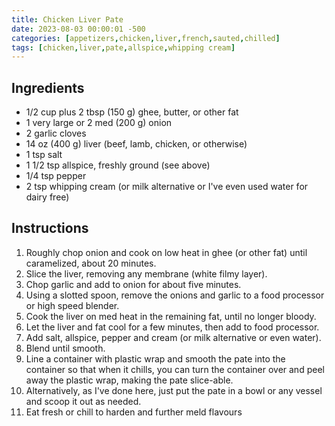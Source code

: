 ```yaml
---
title: Chicken Liver Pate
date: 2023-08-03 00:00:01 -500
categories: [appetizers,chicken,liver,french,sauted,chilled]
tags: [chicken,liver,pate,allspice,whipping cream]
---
```


## Ingredients

* 1/2 cup plus 2 tbsp (150 g) ghee, butter, or other fat
* 1 very large or 2 med (200 g) onion
* 2 garlic cloves
* 14 oz (400 g) liver (beef, lamb, chicken, or otherwise)
* 1 tsp salt
* 1 1/2 tsp allspice, freshly ground (see above)
* 1/4 tsp pepper
* 2 tsp whipping cream (or milk alternative or I've even used water for dairy free)

## Instructions

1. Roughly chop onion and cook on low heat in ghee (or other fat) until caramelized, about 20 minutes.
2. Slice the liver, removing any membrane (white filmy layer).
3. Chop garlic and add to onion for about five minutes.
4. Using a slotted spoon, remove the onions and garlic to a food processor or high speed blender.
5. Cook the liver on med heat in the remaining fat, until no longer bloody.
6. Let the liver and fat cool for a few minutes, then add to food processor.
7. Add salt, allspice, pepper and cream (or milk alternative or even water).
8. Blend until smooth.
9. Line a container with plastic wrap and smooth the pate into the container so that when it chills, you can turn the container over and peel away the plastic wrap, making the pate slice-able.
10. Alternatively, as I've done here, just put the pate in a bowl or any vessel and scoop it out as needed.
11. Eat fresh or chill to harden and further meld flavours

